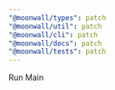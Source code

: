 ```yaml
---
"@moonwall/types": patch
"@moonwall/util": patch
"@moonwall/cli": patch
"@moonwall/docs": patch
"@moonwall/tests": patch
---
```


Run Main
